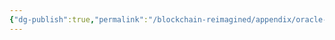 ```yaml
---
{"dg-publish":true,"permalink":"/blockchain-reimagined/appendix/oracle-problem/","hide":true,"created":"2024-08-22T17:49:34.709+01:00","updated":"2024-10-26T14:15:55.785+01:00"}
---
```



